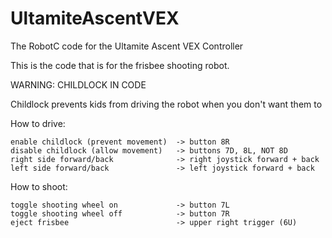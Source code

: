 # UltamiteAscentVEX
The RobotC code for the Ultamite Ascent VEX Controller

This is the code that is for the frisbee shooting robot.

WARNING: CHILDLOCK IN CODE

Childlock prevents kids from driving the robot when you don't want them to

How to drive:
	
	enable childlock (prevent movement)  -> button 8R
	disable childlock (allow movement)   -> buttons 7D, 8L, NOT 8D
	right side forward/back              -> right joystick forward + back
	left side forward/back               -> left joystick forward + back



How to shoot:

	toggle shooting wheel on             -> button 7L
	toggle shooting wheel off            -> button 7R
	eject frisbee                        -> upper right trigger (6U)
